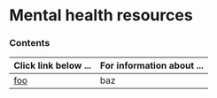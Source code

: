 # Mental health resources

### Contents
| **Click link below ...** | **For information about ...** |
|:---------------------|:-----------------------|
| [foo](practice.md) | baz |